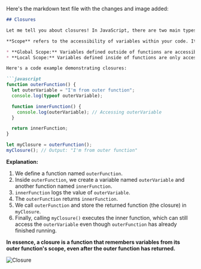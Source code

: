Here's the markdown text file with the changes and image added:

````markdown
## Closures

Let me tell you about closures! In JavaScript, there are two main types of scopes:

**Scope** refers to the accessibility of variables within your code. It's defined by curly braces (`{}`).

* **Global Scope:** Variables defined outside of functions are accessible by any function within the same script.
* **Local Scope:** Variables defined inside of functions are only accessible by that specific function.

Here's a code example demonstrating closures:

```javascript
function outerFunction() {
  let outerVariable = "I'm from outer function";
  console.log(typeof outerVariable);

  function innerFunction() {
    console.log(outerVariable); // Accessing outerVariable
  }

  return innerFunction;
}

let myClosure = outerFunction();
myClosure(); // Output: "I'm from outer function"
````

**Explanation:**

1.  We define a function named `outerFunction`.
2.  Inside `outerFunction`, we create a variable named `outerVariable` and another function named `innerFunction`.
3.  `innerFunction` logs the value of `outerVariable`.
4.  The `outerFunction` returns `innerFunction`.
5.  We call `outerFunction` and store the returned function (the closure) in `myClosure`.
6.  Finally, calling `myClosure()` executes the inner function, which can still access the `outerVariable` even though `outerFunction` has already finished running.

**In essence, a closure is a function that remembers variables from its outer function's scope, even after the outer function has returned.**

![Closure](https://ibb.co/G2YfrXH)